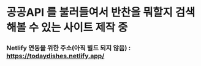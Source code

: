 # 공공API 를 불러들여서 반찬을 뭐할지 검색해볼 수 있는 사이트 제작 중

### Netlify 연동을 위한 주소(아직 빌드 되지 않음) : https://todaydishes.netlify.app/
